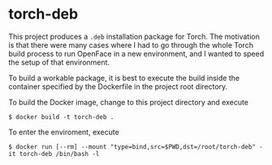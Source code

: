 # torch-deb

This project produces a `.deb` installation package for Torch. The motivation 
is that there were many cases where I had to go through the whole Torch build
process to run OpenFace in a new environment, and I wanted to speed the setup
of that environment.

To build a workable package, it is best to execute the build inside the 
container specified by the Dockerfile in the project root directory. 

To build the Docker image, change to this project directory and execute

    $ docker build -t torch-deb .

To enter the enviroment, execute

    $ docker run [--rm] --mount "type=bind,src=$PWD,dst=/root/torch-deb" -it torch-deb /bin/bash -l

